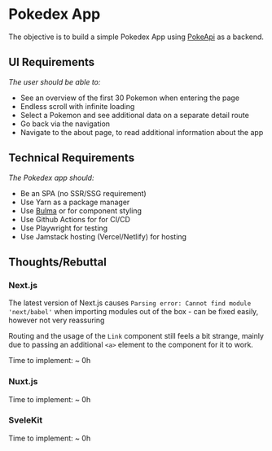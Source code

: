 # Pokedex App

The objective is to build a simple Pokedex App using [PokeApi](https://pokeapi.co/) as a backend.

## UI Requirements

*The user should be able to:*
- See an overview of the first 30 Pokemon when entering the page
- Endless scroll with infinite loading
- Select a Pokemon and see additional data on a separate detail route
- Go back via the navigation
- Navigate to the about page, to read additional information about the app

## Technical Requirements

*The Pokedex app should:*
- Be an SPA (no SSR/SSG requirement)
- Use Yarn as a package manager
- Use [Bulma](https://bulma.io/) or for component styling
- Use Github Actions for for CI/CD
- Use Playwright for testing
- Use Jamstack hosting (Vercel/Netlify) for hosting

## Thoughts/Rebuttal

### Next.js

The latest version of Next.js causes `Parsing error: Cannot find module 'next/babel'` when importing modules out of the box - can be fixed easily, however not very reassuring

Routing and the usage of the `Link` component still feels a bit strange, mainly due to passing an additional `<a>` element to the component for it to work.

Time to implement: ~ 0h

### Nuxt.js

Time to implement: ~ 0h

### SveleKit 

Time to implement: ~ 0h
